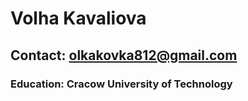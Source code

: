 # Volha Kavaliova
## Contact: olkakovka812@gmail.com
### Education: Cracow University of Technology
